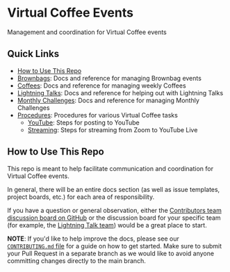 # Virtual Coffee Events

Management and coordination for Virtual Coffee events

## Quick Links

-   [How to Use This Repo](#how-to-use-this-repo)
-   [Brownbags](./brownbags): Docs and reference for managing Brownbag events
-   [Coffees](./coffees): Docs and reference for managing weekly Coffees
-   [Lightning Talks](./lightning-talks): Docs and reference for helping out with Lightning Talks
-   [Monthly Challenges](./monthly-challenges): Docs and reference for managing Monthly Challenges
-   [Procedures](./procedures): Procedures for various Virtual Coffee tasks
    -   [YouTube](./procedures/youtube.md): Steps for posting to YouTube
    -   [Streaming](./procedures/streaming.md): Steps for streaming from Zoom to YouTube Live

## How to Use This Repo

This repo is meant to help facilitate communication and coordination for Virtual Coffee events.

In general, there will be an entire docs section (as well as issue templates, project boards, etc.) for each area of responsibility.

If you have a question or general observation, either the [Contributors team discussion board on GitHub](https://github.com/orgs/Virtual-Coffee/teams/contributors) or the discussion board for your specific team (for example, the [Lightning Talk team](https://github.com/orgs/Virtual-Coffee/teams/lightning-talk-team)) would be a great place to start.

**NOTE**: If you'd like to help improve the docs, please see our [`CONTRIBUTING.md` file](CONTRIBUTING.md) for a guide on how to get started. Make sure to submit your Pull Request in a separate branch as we would like to avoid anyone committing changes directly to the main branch.

